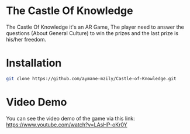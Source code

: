 # The Castle Of Knowledge
The Castle Of Knowledge it's an AR Game, The player need to answer the questions (About General Culture) to win the prizes and the last prize is his/her freedom.

# Installation
```sh
git clone https://github.com/aymane-mzily/Castle-of-Knowledge.git
```

# Video Demo
You can see the video demo of the game via this link:
https://www.youtube.com/watch?v=LAsHP-oKr0Y